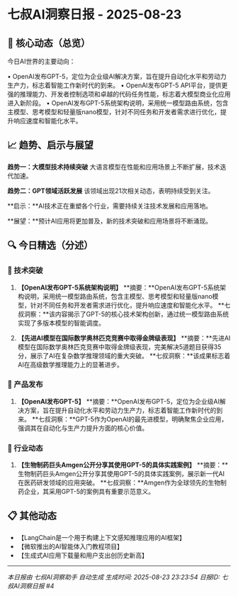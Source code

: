 # 七叔AI洞察日报 - 2025-08-23

## 🎯 核心动态（总览）
今日AI世界的主要动向：

• OpenAI发布GPT-5，定位为企业级AI解决方案，旨在提升自动化水平和劳动力生产力，标志着智能工作新时代的到来。
• OpenAI发布GPT-5 API平台，提供更强的推理能力、开发者控制选项和卓越的代码任务性能，标志着大模型商业化应用进入新阶段。
• OpenAI发布GPT-5系统架构说明，采用统一模型路由系统，包含主模型、思考模型和轻量版nano模型，针对不同任务和开发者需求进行优化，提升响应速度和智能化水平。

## 📈 趋势、启示与展望
**趋势一：大模型技术持续突破**
大语言模型在性能和应用场景上不断扩展，技术迭代加速。

**趋势二：GPT领域活跃发展**
该领域出现21次相关动态，表明持续受到关注。

**启示：**AI技术正在重塑各个行业，需要持续关注技术发展和应用落地。

**展望：**预计AI应用将更加普及，新的技术突破和应用场景将不断涌现。

## 🔍 今日精选（分述）
### 🤖 技术突破
1.  **【OpenAI发布GPT-5系统架构说明】**
    **摘要：**OpenAI发布GPT-5系统架构说明，采用统一模型路由系统，包含主模型、思考模型和轻量版nano模型，针对不同任务和开发者需求进行优化，提升响应速度和智能化水平。
    **七叔洞察：**该内容揭示了GPT-5的核心技术架构创新，通过统一模型路由系统实现了多版本模型的智能调度。

2.  **【先进AI模型在国际数学奥林匹克竞赛中取得金牌级表现】**
    **摘要：**先进AI模型在国际数学奥林匹克竞赛中取得金牌级表现，完美解决5道题目获得35分，展示了AI在复杂数学推理领域的重大突破。
    **七叔洞察：**该成果标志着AI在高级数学推理能力上的显著进步。

### 🚀 产品发布
1.  **【OpenAI发布GPT-5】**
    **摘要：**OpenAI发布GPT-5，定位为企业级AI解决方案，旨在提升自动化水平和劳动力生产力，标志着智能工作新时代的到来。
    **七叔洞察：**GPT-5作为OpenAI的最先进模型，明确聚焦企业应用，强调其在自动化与生产力提升方面的核心价值。

### 💼 行业动态
1.  **【生物制药巨头Amgen公开分享其使用GPT-5的具体实践案例】**
    **摘要：**生物制药巨头Amgen公开分享其使用GPT-5的具体实践案例，展示新一代AI在医药研发领域的应用突破。
    **七叔洞察：**Amgen作为全球领先的生物制药企业，其采用GPT-5的案例具有重要示范意义。

## 📋 其他动态
- 【LangChain是一个用于构建上下文感知推理应用的AI框架】
- 【微软推出的AI智能体入门教程项目】
- 【生成式AI应用下载量和用户支出创历史新高】

---
*本日报由 七叔AI洞察助手 自动生成*
*生成时间: 2025-08-23 23:23:54*
*日报ID: 七叔AI洞察日报 #4*
